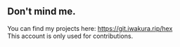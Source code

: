 ## Don't mind me.  

You can find my projects here: https://git.iwakura.rip/hex  
This account is only used for contributions.
